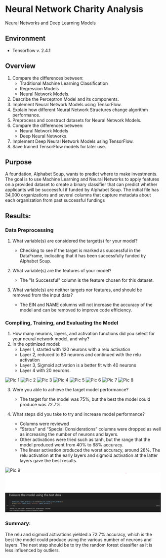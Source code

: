 # Neural Network Charity Analysis
Neural Networks and Deep Learning Models

## Environment
* Tensorflow v. 2.4.1

## Overview 
1.  Compare the differences between:
    * Traditional Machine Learning Classification
    * Regression Models
    * Neural Network Models.
2.  Describe the Perceptron Model and its components.
3.  Implement Neural Network Models using TensorFlow.
4.  Explain how different Neural Network Structures change algorithm performance.
5.  Preprocess and construct datasets for Neural Network Models.
6.  Compare the differences between:
    * Neural Network Models
    * Deep Neural Networks.
7.  Implement Deep Neural Network Models using TensorFlow.
8.  Save trained TensorFlow models for later use.

## Purpose
A foundation, Alphabet Soup, wants to predict where to make investments.  The goal is to use Machine Learning and Neural Networks to apply features on a provided dataset to create a binary classifier that can predict whether applicants will be successful if funded by Alphabet Soup.  The initial file has 34,000 organizations and several columns that capture metadata about each organization from past successful fundings

## Results:

### Data Preprocessing
1.  What variable(s) are considered the target(s) for your model?   
    * Checking to see if the target is marked as successful in the DataFrame, indicating that it has been successfully funded by Alphabet Soup.  

2.  What variable(s) are the features of your model?    
    * The "Is Successful" column is the feature chosen for this dataset.

3.  What variable(s) are neither targets nor features, and should be removed from the input data?     
    * The EIN and NAME columns will not increase the accuracy of the model and can be removed to improve code efficiency. 

### Compiling, Training, and Evaluating the Model
1.  How many neurons, layers, and activation functions did you select for your neural network model, and why?    
2.  In the optimized model: 
    * Layer 1, started with 120 neurons with a relu activation
    * Layer 2, reduced to 80 neurons and continued with the relu activation 
    * Layer 3, Sigmoid activation is a better fit with 40 neurons 
    * Layer 4 with 20 neurons.    

![Pic 1]()
![Pic 2]()
![Pic 3]()
![Pic 4]()
![Pic 5]()
![Pic 6]()
![Pic 7]()
![Pic 8]()

3.  Were you able to achieve the target model performance?      
    * The target for the model was 75%, but the best the model could produce was 72.7%.

4.  What steps did you take to try and increase model performance?   
    * Columns were reviewed 
    * “Status” and “Special Considerations” columns were dropped as well as increasing the number of neurons and layers.  
    * Other activations were tried such as tanh, but the range that the model produced went from 40% to 68% accuracy.  
    * The linear activation produced the worst accuracy, around 28%.  The relu activation at the early layers and sigmoid activation at the latter layers gave the best results.
  
![Pic 9](Dev_1_and_2.PNG)   
![Pic 10](Dev3.PNG)    

### Summary:   
The relu and sigmoid activations yielded a 72.7% accuracy, which is the best the model could produce using the various number of neurons and layers.  The next step should be to try the random forest classifier as it is less influenced by outliers.   

